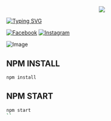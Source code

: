 ## <h3 align="center">

  <p align="center"><img src="https://img.shields.io/badge/WELCOME%20TO AYANSH PROJECT BOT-green?colorA=%23ff0000&colorB=%23017e40&style=flat-square">  

</h3>

[![Typing SVG](https://readme-typing-svg.herokuapp.com?font=Neuton&font-weight=bold&size=20&color=FFFF00&background=FF0000&center=true&vCenter=true&width=400&height=60&lines=HELLO+FRIENDS+I'M+MR+AYANSH+BABU+😈+🤞;AYANSH+PROJECT+BOT;AYANSH+FCA+BOT;THANKYOU+FOR+USING+AYANSH+PROJECT&border=20px+solid+000000&speed=100)](https://git.io/typing-svg)

[![Facebook](https://img.shields.io/badge/Facebook-green?style=for-the-badge&logo=facebook)](https://www.facebook.com/profile.php?id=61554958589328&mibextid=kFxxJD)
[![Instagram](https://img.shields.io/badge/Instagram-purple?style=for-the-badge&logo=instagram)](😃)

![Image](https://i.imgur.com/qt4Ivyz.jpeg)


## NPM INSTALL 
```bash
npm install
```
## NPM START
```bash
npm start
``
